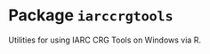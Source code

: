 
<!-- generated by R package codedoc; do not modify! -->

# Package `iarccrgtools`


Utilities for using IARC CRG Tools on Windows via R.


